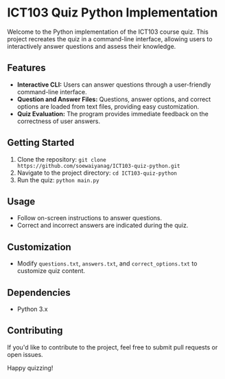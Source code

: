 # ICT103 Quiz Python Implementation

Welcome to the Python implementation of the ICT103 course quiz. This project recreates the quiz in a command-line interface, allowing users to interactively answer questions and assess their knowledge.

## Features

- **Interactive CLI:** Users can answer questions through a user-friendly command-line interface.
- **Question and Answer Files:** Questions, answer options, and correct options are loaded from text files, providing easy customization.
- **Quiz Evaluation:** The program provides immediate feedback on the correctness of user answers.

## Getting Started

1. Clone the repository: `git clone https://github.com/soewaiyanag/ICT103-quiz-python.git`
2. Navigate to the project directory: `cd ICT103-quiz-python`
3. Run the quiz: `python main.py`

## Usage

- Follow on-screen instructions to answer questions.
- Correct and incorrect answers are indicated during the quiz.

## Customization

- Modify `questions.txt`, `answers.txt`, and `correct_options.txt` to customize quiz content.

## Dependencies

- Python 3.x

## Contributing

If you'd like to contribute to the project, feel free to submit pull requests or open issues.


Happy quizzing!
